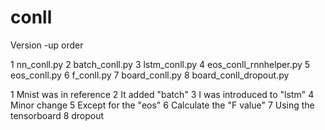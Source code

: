 # conll

Version -up order

1 nn_conll.py
2 batch_conll.py
3 lstm_conll.py
4 eos_conll_rnnhelper.py
5 eos_conll.py
6 f_conll.py
7 board_conll.py
8 board_conll_dropout.py

1 Mnist was in reference
2 It added "batch"
3 I was introduced to "lstm"
4 Minor change
5 Except for the "eos"
6 Calculate the "F value"
7 Using the tensorboard
8 dropout